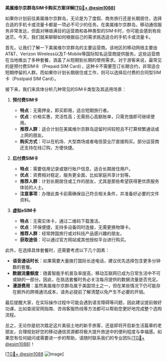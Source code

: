 **美属维尔京群岛SIM卡购买方案详解[[TG💪+ @esim1088](https://t.me/s/esim1088)]**

如果你计划前往美属维尔京群岛，无论是为了度假、商务旅行还是长期居住，选择合适的手机卡或流量卡都是一项必不可少的任务。在美属维尔京群岛，移动通信服务非常发达，但面对琳琅满目的运营商和各种类型的SIM卡时，你可能会感到有些迷茫。今天，我们就来聊聊如何根据自己的需求挑选适合的手机卡或流量卡。

首先，让我们了解一下美属维尔京群岛的主要运营商。该地区的移动网络主要由AT&T、Verizon Wireless以及T-Mobile等国际知名运营商提供服务。这些运营商在当地推出了多种套餐，涵盖了从短期到长期的使用需求。对于游客来说，最常见的是预付费SIM卡（Prepaid SIM Card），这种卡不需要签订长期合约，非常适合短期停留的人群。而如果你计划长期居住或工作，则可以选择后付费的合同型SIM卡（Postpaid SIM Card）。

接下来，我们来具体分析几种常见的SIM卡类型及其适用场景：

1. **预付费SIM卡**
   - **特点**：无需押金，即买即用，适合短期旅行者。
   - **优点**：价格实惠，灵活性高；无需担心高额账单，只需充值即可继续使用。
   - **推荐人群**：适合计划在美属维尔京群岛逗留时间较短且不打算频繁通话或上网的朋友。
   - **购买方式**：可以在机场、大型商场或者电信营业厅直接购买。部分运营商还支持在线订购，方便快捷。

2. **后付费SIM卡**
   - **特点**：需要信用记录或银行账户信息，适合长期居住用户。
   - **优点**：资费相对稳定，服务更全面，比如家庭共享计划等。
   - **推荐人群**：计划长期居住或工作的朋友，尤其是那些希望获得更优质服务体验的人士。
   - **注意事项**：办理此类卡前需确保自己符合相关条件，并准备好必要的文件资料。

3. **虚拟eSIM卡**
   - **特点**：无需实体卡，通过二维码下载激活。
   - **优点**：环保便捷，支持多设备同时连接，无需更换物理卡。
   - **推荐人群**：经常跨国旅行或对科技产品感兴趣的朋友。
   - **获取途径**：可以通过官方网站或其他授权平台进行购买。

此外，在选择具体套餐时，还需要考虑以下几个因素：
- **语音通话时长**：如果需要大量拨打国际长途电话，建议优先选择包含更多分钟数的套餐。
- **数据流量额度**：随着智能手机普及率提高，移动互联网已成为日常生活中不可或缺的一部分。因此，在挑选套餐时务必关注每月提供的数据流量是否充足。
- **漫游费用**：虽然美属维尔京群岛属于美国领土之一，但在某些情况下仍可能存在额外的跨境通讯成本，请务必提前了解清楚以免产生不必要的开销。

最后提醒大家，在实际操作过程中可能会遇到语言障碍等问题，因此建议提前做好功课，比如查阅官网指南、咨询客服热线等方法都可以帮助您更好地完成整个选购流程。

总之，无论你是初次踏足这片美丽土地的新手旅客，还是即将开启新生活篇章的老朋友，合理规划好您的移动通信资源都将极大提升旅途中的便利程度与幸福感。如果您有任何疑问或需要进一步的帮助，请随时联系我们的专业团队[[TG💪+ @esim1088](https://t.me/s/esim1088)]！

[[TG💪+ @esim1088](https://t.me/s/esim1088) ![Image](https://i.postimg.cc/4NQfJmqS/Snipaste-2025-05-13-00-14-12.png)]
